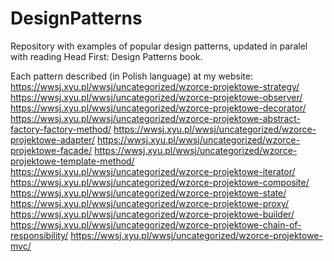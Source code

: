 # DesignPatterns
Repository with examples of popular design patterns, updated in paralel with reading Head First: Design Patterns book.

Each pattern described (in Polish language) at my website:
https://wwsj.xyu.pl/wwsj/uncategorized/wzorce-projektowe-strategy/
https://wwsj.xyu.pl/wwsj/uncategorized/wzorce-projektowe-observer/
https://wwsj.xyu.pl/wwsj/uncategorized/wzorce-projektowe-decorator/
https://wwsj.xyu.pl/wwsj/uncategorized/wzorce-projektowe-abstract-factory-factory-method/
https://wwsj.xyu.pl/wwsj/uncategorized/wzorce-projektowe-adapter/
https://wwsj.xyu.pl/wwsj/uncategorized/wzorce-projektowe-facade/
https://wwsj.xyu.pl/wwsj/uncategorized/wzorce-projektowe-template-method/
https://wwsj.xyu.pl/wwsj/uncategorized/wzorce-projektowe-iterator/
https://wwsj.xyu.pl/wwsj/uncategorized/wzorce-projektowe-composite/
https://wwsj.xyu.pl/wwsj/uncategorized/wzorce-projektowe-state/
https://wwsj.xyu.pl/wwsj/uncategorized/wzorce-projektowe-proxy/
https://wwsj.xyu.pl/wwsj/uncategorized/wzorce-projektowe-builder/
https://wwsj.xyu.pl/wwsj/uncategorized/wzorce-projektowe-chain-of-responsibility/
https://wwsj.xyu.pl/wwsj/uncategorized/wzorce-projektowe-mvc/
